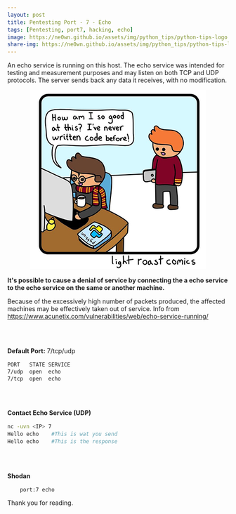 ```yaml
---
layout: post
title: Pentesting Port - 7 - Echo 
tags: [Pentesting, port7, hacking, echo]
image: https://ne0wn.github.io/assets/img/python_tips/python-tips-logo.png
share-img: https://ne0wn.github.io/assets/img/python_tips/python-tips-logo.png
---
```


An echo service is running on this host. The echo service was intended for testing and measurement purposes and may listen on both TCP and UDP protocols. The server sends back any data it receives, with no modification.

<center><img src="/assets/img/python_tips/py-joke.jpg" alt="Python Joke"></center>

<b>It's possible to cause a denial of service by connecting the a echo service to the echo service on the same or another machine.</b>

Because of the excessively high number of packets produced, the affected machines may be effectively taken out of service.
Info from https://www.acunetix.com/vulnerabilities/web/echo-service-running/

<br></br>

<b>Default Port:</b> 7/tcp/udp

```shell
PORT   STATE SERVICE
7/udp  open  echo
7/tcp  open  echo
```
<br></br>

<b>Contact Echo Service (UDP)</b>

```bash
nc -uvn <IP> 7
Hello echo    #This is wat you send
Hello echo    #This is the response
```
<br><br>

<b>Shodan</b>
```shell
    port:7 echo
```


Thank you for reading.